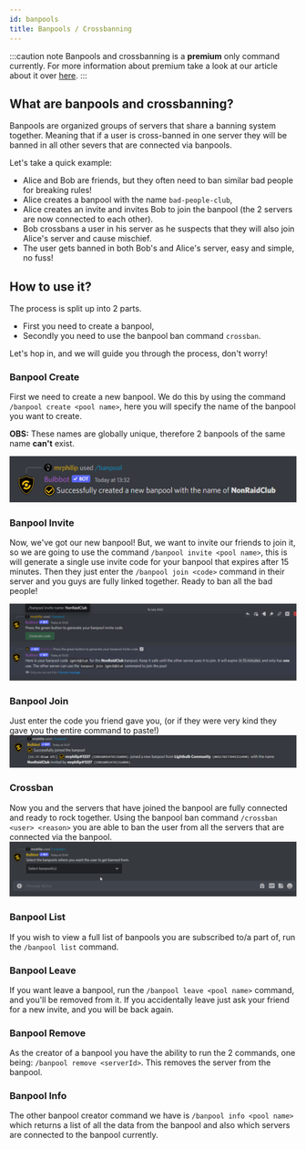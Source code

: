 ```yaml
---
id: banpools
title: Banpools / Crossbanning
---
```


:::caution note
Banpools and crossbanning is a **premium** only command currently. For more information about premium take a look at our article about it over [here](../premium/about-premium.md).
:::


## What are banpools and crossbanning?
Banpools are organized groups of servers that share a banning system together. Meaning that if a user is cross-banned in one server they will be banned in all other severs that are connected via banpools. 

Let's take a quick example:  
- Alice and Bob are friends, but they often need to ban similar bad people for breaking rules!  
- Alice creates a banpool with the name `bad-people-club`,
- Alice creates an invite and invites Bob to join the banpool (the 2 servers are now connected to each other).
- Bob crossbans a user in his server as he suspects that they will also join Alice's server and cause mischief.
- The user gets banned in both Bob's and Alice's server, easy and simple, no fuss!



## How to use it?
The process is split up into 2 parts. 
- First you need to create a banpool,
- Secondly you need to use the banpool ban command `crossban`.


Let's hop in, and we will guide you through the process, don't worry!

### Banpool Create
First we need to create a new banpool. We do this by using the command `/banpool create <pool name>`, here you will specify the name of the banpool you want to create.   

**OBS:** These names are globally unique, therefore 2 banpools of the same name **can't** exist. 

![BanpoolCreate](../assets/ModeratingWithBulbbot/Banpool_Create.png)

### Banpool Invite
Now, we've got our new banpool! But, we want to invite our friends to join it, so we are going to use the command `/banpool invite <pool name>`, this is will generate a single use invite code for your banpool that expires after 15 minutes. Then they just enter the `/banpool join <code>` command in their server and you guys are fully linked together. Ready to ban all the bad people!

![BanpoolInvite](../assets/ModeratingWithBulbbot/Banpool_Invite.png)

### Banpool Join
Just enter the code you friend gave you, (or if they were very kind they gave you the entire command to paste!)
![BanpoolJoin](../assets/ModeratingWithBulbbot/Banpool_Join.png)

### Crossban
Now you and the servers that have joined the banpool are fully connected and ready to rock together. Using the banpool ban command `/crossban <user> <reason>` you are able to ban the user from all the servers that are connected via the banpool. 
![Crossban](../assets/ModeratingWithBulbbot/Crossban.gif)


### Banpool List
If you wish to view a full list of banpools you are subscribed to/a part of, run the `/banpool list` command.


### Banpool Leave
If you want leave a banpool, run the `/banpool leave <pool name>` command, and you'll be removed from it. If you accidentally leave just ask your friend for a new invite, and you will be back again.


### Banpool Remove
As the creator of a banpool you have the ability to run the 2 commands, one being: `/banpool remove <serverId>`. This removes the server from the banpool.

### Banpool Info
The other banpool creator command we have is `/banpool info <pool name>` which returns a list of all the data from the banpool and also which servers are connected to the banpool currently.
